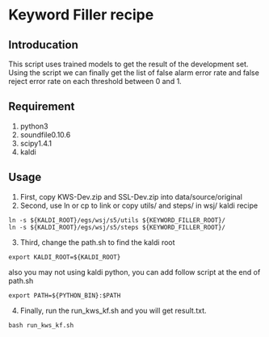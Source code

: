 # Keyword Filler recipe
## Introducation
This script uses trained models to get the result of the development set. Using the script we can finally get the list of false alarm 
error rate and false reject error rate on each threshold between 0 and 1.

## Requirement
1. python3
2. soundfile0.10.6
3. scipy1.4.1
4. kaldi

## Usage
1. First, copy KWS-Dev.zip and SSL-Dev.zip into data/source/original
2. Second, use ln or cp to link or copy utils/ and steps/ in wsj/ kaldi recipe
```
ln -s ${KALDI_ROOT}/egs/wsj/s5/utils ${KEYWORD_FILLER_ROOT}/
ln -s ${KALDI_ROOT}/egs/wsj/s5/steps ${KEYWORD_FILLER_ROOT}/
```
3. Third, change the path.sh to find the kaldi root
```
export KALDI_ROOT=${KALDI_ROOT}
```
also you may not using kaldi python, you can add follow script at the end of path.sh
```
export PATH=${PYTHON_BIN}:$PATH
```
4. Finally, run the run_kws_kf.sh and you will get result.txt.
```
bash run_kws_kf.sh
```
